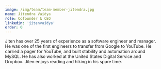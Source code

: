 ```yaml
---
image: /img/team/team-member-jitendra.jpg
name: Jitendra Vaidya
role: Cofounder & CEO
linkedin: 'jitenvaidya'
order: 0
---
```


Jiten has over 25 years of experience as a software engineer and manager. He was one of the first engineers to transfer from Google to YouTube. He carried a pager for YouTube, and built stability and automation around MySQL. He has also worked at the United States Digital Service and Dropbox. Jiten enjoys reading and hiking in his spare time.
